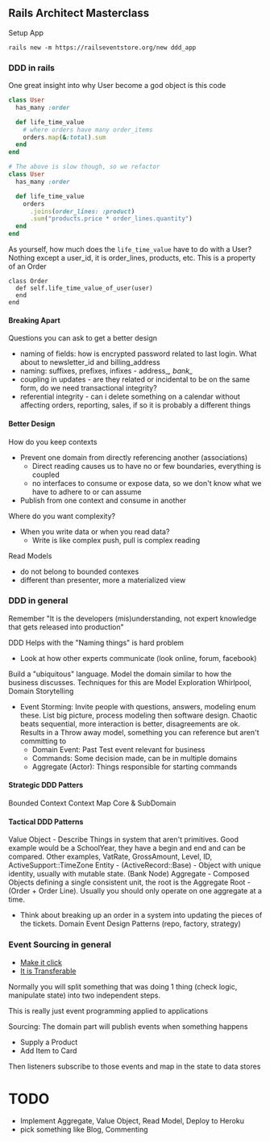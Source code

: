 ## Rails Architect Masterclass

Setup App

```
rails new -m https://railseventstore.org/new ddd_app
```

### DDD in rails

One great insight into why User become a god object is this code

```rb
class User
  has_many :order

  def life_time_value
    # where orders have many order_items
    orders.map(&:total).sum
  end
end

# The above is slow though, so we refactor
class User
  has_many :order

  def life_time_value
    orders
      .joins(order_lines: :product)
      .sum("products.price * order_lines.quantity")
  end
end
```

As yourself, how much does the `life_time_value` have to do with a User?  Nothing except a user_id, it is order_lines, products, etc.  This is a property of an Order

```
class Order
  def self.life_time_value_of_user(user)
  end
end
```

#### Breaking Apart

Questions you can ask to get a better design
 - naming of fields: how is encrypted password related to last login.  What about to newsletter_id and billing_address
 - naming: suffixes, prefixes, infixes - address_*, bank_*
 - coupling in updates - are they related or incidental to be on the same form, do we need transactional integrity?
 - referential integrity - can i delete something on a calendar without affecting orders, reporting, sales, if so it is probably a different things

#### Better Design

How do you keep contexts
 - Prevent one domain from directly referencing another (associations)
   - Direct reading causes us to have no or few boundaries, everything is coupled
   - no interfaces to consume or expose data, so we don't know what we have to adhere to or can assume
 - Publish from one context and consume in another

Where do you want complexity?
 - When you write data or when you read data?
   - Write is like complex push, pull is complex reading

Read Models
 - do not belong to bounded contexes
 - different than presenter, more a materialized view


### DDD in general

Remember "It is the developers (mis)understanding, not expert knowledge that gets released into production"

DDD Helps with the "Naming things" is hard problem
 - Look at how other experts communicate (look online, forum, facebook)

Build a "ubiquitous" language.  Model the domain similar to how the business discusses.  Techniques for this are Model Exploration Whirlpool, Domain Storytelling
 - Event Storming: Invite people with questions, answers, modeling enum these.  List big picture, process modeling then software design.  Chaotic beats sequential, more interaction is better, disagreements are ok.  Results in a Throw away model, something you can reference but aren't committing to
   - Domain Event: Past Test event relevant for business
   - Commands: Some decision made, can be in multiple domains
   - Aggregate (Actor): Things responsible for starting commands



#### Strategic DDD Patters

Bounded Context
Context Map
Core & SubDomain

#### Tactical DDD Patterns

Value Object - Describe Things in system that aren't primitives.  Good example would be a SchoolYear, they have a begin and end and can be compared.  Other examples, VatRate, GrossAmount, Level, ID, ActiveSupport::TimeZone
Entity - (ActiveRecord::Base) - Object with unique identity, usually with mutable state.  (Bank Node)
Aggregate - Composed Objects defining a single consistent unit, the root is the Aggregate Root - (Order + Order Line).  Usually you should only operate on one aggregate at a time.
  - Think about breaking up an order in a system into updating the pieces of the tickets.
Domain Event
Design Patterns (repo, factory, strategy)

### Event Sourcing in general
 - [Make it click](https://blog.arkency.com/one-simple-trick-to-make-event-sourcing-click/)
 - [It is Transferable](https://blog.arkency.com/event-sourcing-is-a-transferable-skill/)

Normally you will split something that was doing 1 thing (check logic, manipulate state) into two independent steps.

This is really just event programming applied to applications

Sourcing: The domain part will publish events when something happens
 - Supply a Product
 - Add Item to Card

Then listeners subscribe to those events and map in the state to data stores

# TODO
 - Implement Aggregate, Value Object, Read Model, Deploy to Heroku
 - pick something like Blog, Commenting